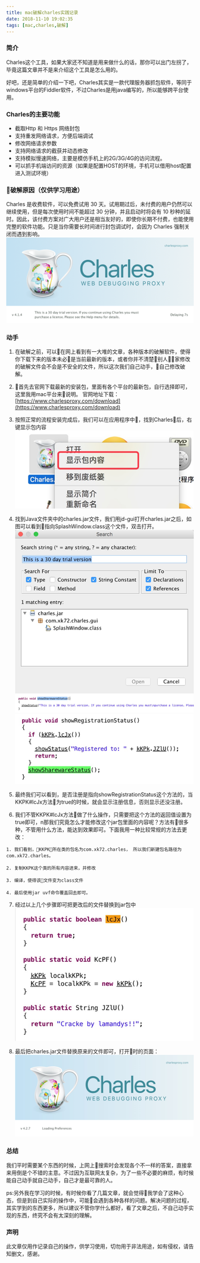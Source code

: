 ```yaml
---
title: mac破解charles实践记录
date: 2018-11-10 19:02:35
tags: [mac,charles,破解]
---
```

### 简介
Charles这个工具，如果大家还不知道是用来做什么的话，那你可以出门左拐了，毕竟这篇文章并不是来介绍这个工具是怎么用的。

好吧，还是简单的介绍一下吧，Charles其实是一款代理服务器抓包软件，等同于windows平台的Fiddler软件，不过Charles是用java编写的，所以能够跨平台使用。
<!-- more -->

### Charles的主要功能
- 截取Http 和 Https 网络封包
- 支持重发网络请求，方便后端调试
- 修改网络请求参数
- 支持网络请求的截获并动态修改
- 支持模拟慢速网络，主要是模仿手机上的2G/3G/4G的访问流程。
- 可以抓手机端访问的资源（如果是配置HOST的环境，手机可以借用host配置进入测试环境）

### 破解原因（仅供学习用途）
Charles 是收费软件，可以免费试用 30 天。试用期过后，未付费的用户仍然可以继续使用，但是每次使用时间不能超过 30 分钟，并且启动时将会有 10 秒种的延时。因此，该付费方案对广大用户还是相当友好的，即使你长期不付费，也能使用完整的软件功能。只是当你需要长时间进行封包调试时，会因为 Charles 强制关闭而遇到影响。
![未破解](mac破解charles实践记录/1.png)


### 动手
1. 在破解之前，可以在网上看到有一大堆的文章，各种版本的破解软件，使得你下载下来的版本未必是当前最新的版本，或者你并不清楚别人家修改的破解文件会不会是不安全的文件，所以这次我们自己动手，自己修改破解。

2. 首先去官网下载最新的安装包，里面有各个平台的最新包，自行选择即可，这里我用mac平台来说明。
官网地址下载：[https://www.charlesproxy.com/download](https://www.charlesproxy.com/download)

3. 按照正常的流程安装完成后，我们可以在应用程序中，找到Charles后，右键显示包内容
![未破解](mac破解charles实践记录/2.jpg)

4. 找到Java文件夹中的charles.jar文件，我们用jd-gui打开charles.jar之后，如图可以看到指向SplashWindow.class这个文件，双击打开。
![未破解](mac破解charles实践记录/1541852951809.jpg)
![未破解](mac破解charles实践记录/1541853088978.jpg)
![未破解](mac破解charles实践记录/1541853056490.jpg)

5. 最终我们可以看到，是否注册是指向showRegistrationStatus这个方法的，当KKPK#lcJx方法为true的时候，就会显示注册信息，否则显示还没注册。

6. 我们不管KKPK#lcJx方法做了什么操作，只需要把这个方法的返回值设置为true即可，n那我们究竟怎么才能修改这个jar包里面的内容呢？方法有很多种，不管用什么方法，能达到效果即可。下面我用一种比较常规的方法去更改：
```
1. 我们看到，KKPK所在类的包名为com.xk72.charles， 所以我们新建包名路径为com.xk72.charles。

2. 复制KKPK这个类的所有内容进来，并修改

3. 编译，使得该文件变为class文件

4. 最后使用jar uvf命令覆盖回去即可。
```

7. 经过以上几个步骤即可把更改后的文件替换到jar包中
![更改后](mac破解charles实践记录/1541854181046.jpg)

8. 最后把charles.jar文件替换原来的文件即可，打开时的页面：
![破解后](mac破解charles实践记录/1541854290406.jpg)

### 总结
我们平时需要某个东西的时候，上网上搜索时会发现各个不一样的答案，直接拿来用倒是个不错的主意。不过因为互联网太复杂，为了一些不必要的麻烦，有时候能自己动手就自己动手，自己才是最可靠的人。

ps:另外我在学习的时候，有时候你看了几篇文章，就会觉得我学会了这种心态，但是到自己实际的操作中，可能会遇到各种各样的问题。解决问题的过程，其实学到的东西更多，所以建议不管你学什么都好，看了文章之后，不自己动手实现的东西，终究不会有太深刻的理解。

### 声明
此文章仅用作记录自己的操作，供学习使用，切勿用于非法用途，如有侵权，请告知删文，感谢。
